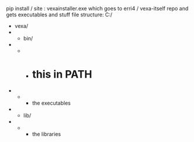 pip install / site : vexainstaller.exe
which goes to erri4 / vexa-itself repo and gets executables and stuff
file structure:
C:/
 - vexa/
 - - bin/
 - - - # this in PATH
 - - - the executables
 - - lib/
 - - - the libraries